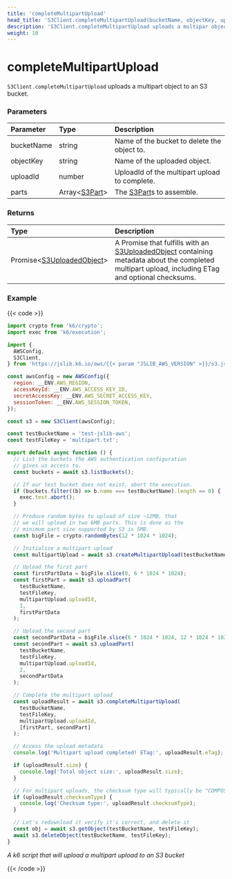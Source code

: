 ```yaml
---
title: 'completeMultipartUpload'
head_title: 'S3Client.completeMultipartUpload(bucketName, objectKey, uploadId, parts)'
description: 'S3Client.completeMultipartUpload uploads a multipar object to a bucket'
weight: 10
---
```


# completeMultipartUpload

`S3Client.completeMultipartUpload` uploads a multipart object to an S3 bucket.

### Parameters

| Parameter  | Type                                                                                               | Description                                                                                                   |
| :--------- | :------------------------------------------------------------------------------------------------- | :------------------------------------------------------------------------------------------------------------ |
| bucketName | string                                                                                             | Name of the bucket to delete the object to.                                                                   |
| objectKey  | string                                                                                             | Name of the uploaded object.                                                                                  |
| uploadId   | number                                                                                             | UploadId of the multipart upload to complete.                                                                 |
| parts      | Array<[S3Part](https://grafana.com/docs/k6/<K6_VERSION>/javascript-api/jslib/aws/s3client/s3part)> | The [S3Part](https://grafana.com/docs/k6/<K6_VERSION>/javascript-api/jslib/aws/s3client/s3part)s to assemble. |

### Returns

| Type                                                                                                                     | Description                                                                                                                                                                                                                                      |
| :----------------------------------------------------------------------------------------------------------------------- | :----------------------------------------------------------------------------------------------------------------------------------------------------------------------------------------------------------------------------------------------- |
| Promise<[S3UploadedObject](https://grafana.com/docs/k6/<K6_VERSION>/javascript-api/jslib/aws/s3client/s3uploadedobject)> | A Promise that fulfills with an [S3UploadedObject](https://grafana.com/docs/k6/<K6_VERSION>/javascript-api/jslib/aws/s3client/s3uploadedobject) containing metadata about the completed multipart upload, including ETag and optional checksums. |

### Example

{{< code >}}

<!-- md-k6:skip -->

```javascript
import crypto from 'k6/crypto';
import exec from 'k6/execution';

import {
  AWSConfig,
  S3Client,
} from 'https://jslib.k6.io/aws/{{< param "JSLIB_AWS_VERSION" >}}/s3.js';

const awsConfig = new AWSConfig({
  region: __ENV.AWS_REGION,
  accessKeyId: __ENV.AWS_ACCESS_KEY_ID,
  secretAccessKey: __ENV.AWS_SECRET_ACCESS_KEY,
  sessionToken: __ENV.AWS_SESSION_TOKEN,
});

const s3 = new S3Client(awsConfig);

const testBucketName = 'test-jslib-aws';
const testFileKey = 'multipart.txt';

export default async function () {
  // List the buckets the AWS authentication configuration
  // gives us access to.
  const buckets = await s3.listBuckets();

  // If our test bucket does not exist, abort the execution.
  if (buckets.filter((b) => b.name === testBucketName).length == 0) {
    exec.test.abort();
  }

  // Produce random bytes to upload of size ~12MB, that
  // we will upload in two 6MB parts. This is done as the
  // minimum part size supported by S3 is 5MB.
  const bigFile = crypto.randomBytes(12 * 1024 * 1024);

  // Initialize a multipart upload
  const multipartUpload = await s3.createMultipartUpload(testBucketName, testFileKey);

  // Upload the first part
  const firstPartData = bigFile.slice(0, 6 * 1024 * 1024);
  const firstPart = await s3.uploadPart(
    testBucketName,
    testFileKey,
    multipartUpload.uploadId,
    1,
    firstPartData
  );

  // Upload the second part
  const secondPartData = bigFile.slice(6 * 1024 * 1024, 12 * 1024 * 1024);
  const secondPart = await s3.uploadPart(
    testBucketName,
    testFileKey,
    multipartUpload.uploadId,
    2,
    secondPartData
  );

  // Complete the multipart upload
  const uploadResult = await s3.completeMultipartUpload(
    testBucketName,
    testFileKey,
    multipartUpload.uploadId,
    [firstPart, secondPart]
  );

  // Access the upload metadata
  console.log('Multipart upload completed! ETag:', uploadResult.eTag);

  if (uploadResult.size) {
    console.log('Total object size:', uploadResult.size);
  }

  // For multipart uploads, the checksum type will typically be "COMPOSITE"
  if (uploadResult.checksumType) {
    console.log('Checksum type:', uploadResult.checksumType);
  }

  // Let's redownload it verify it's correct, and delete it
  const obj = await s3.getObject(testBucketName, testFileKey);
  await s3.deleteObject(testBucketName, testFileKey);
}
```

_A k6 script that will upload a multipart upload to an S3 bucket_

{{< /code >}}
